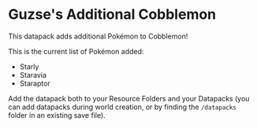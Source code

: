 # Guzse's Additional Cobblemon
This datapack adds additional Pokémon to Cobblemon!

This is the current list of Pokémon added:
 - Starly
 - Staravia
 - Staraptor

Add the datapack both to your Resource Folders and your Datapacks (you can add datapacks during world creation, or by finding the `/datapacks` folder in an existing save file).